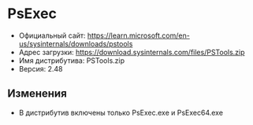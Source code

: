 # PsExec

* Официальный сайт: https://learn.microsoft.com/en-us/sysinternals/downloads/pstools
* Адрес загрузки: https://download.sysinternals.com/files/PSTools.zip
* Имя дистрибутива: PSTools.zip
* Версия: 2.48

## Изменения
* В дистрибутив включены только PsExec.exe и PsExec64.exe